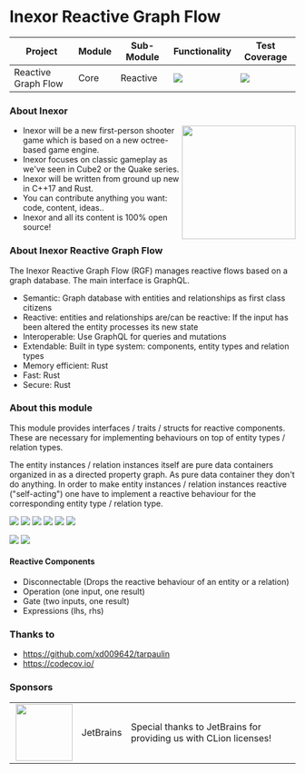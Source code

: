 # Inexor Reactive Graph Flow

| Project             | Module | Sub-Module | Functionality                                                        | Test Coverage                                                                                                                                            |
|---------------------|--------|------------|----------------------------------------------------------------------|----------------------------------------------------------------------------------------------------------------------------------------------------------|
| Reactive Graph Flow | Core   | Reactive   | <img src="https://img.shields.io/badge/state-completed-brightgreen"> | [<img src="https://img.shields.io/codecov/c/github/inexorgame/inexor-rgf-core-reactive">](https://app.codecov.io/gh/inexorgame/inexor-rgf-core-reactive) |

### About Inexor

<a href="https://inexor.org/">
<img align="right" width="200" height="200" src="https://raw.githubusercontent.com/inexorgame/inexor-rgf-core-reactive/main/docs/images/inexor_2.png">
</a>

* Inexor will be a new first-person shooter game which is based on a new octree-based game engine.
* Inexor focuses on classic gameplay as we've seen in Cube2 or the Quake series.
* Inexor will be written from ground up new in C++17 and Rust.
* You can contribute anything you want: code, content, ideas..
* Inexor and all its content is 100% open source!

### About Inexor Reactive Graph Flow

The Inexor Reactive Graph Flow (RGF) manages reactive flows based on a graph database. The main interface is GraphQL.

* Semantic: Graph database with entities and relationships as first class citizens
* Reactive: entities and relationships are/can be reactive: If the input has been altered the entity processes its new state
* Interoperable: Use GraphQL for queries and mutations
* Extendable: Built in type system: components, entity types and relation types
* Memory efficient: Rust
* Fast: Rust
* Secure: Rust

### About this module

This module provides interfaces / traits / structs for reactive components. These are necessary
for implementing behaviours on top of entity types / relation types.

The entity instances / relation instances itself are pure data containers organized in as a
directed property graph. As pure data container they don't do anything. In order to make
entity instances / relation instances reactive ("self-acting") one have to implement a
reactive behaviour for the corresponding entity type / relation type.

[<img src="https://img.shields.io/badge/Language-Rust-brightgreen">](https://www.rust-lang.org/)
[<img src="https://img.shields.io/badge/Platforms-Linux%20%26%20Windows-brightgreen">]()
[<img src="https://img.shields.io/github/actions/workflow/status/inexorgame/inexor-rgf-core-reactive/rust.yml">](https://github.com/inexorgame/inexor-rgf-core-reactive/actions?query=workflow%3ARust)
[<img src="https://img.shields.io/github/last-commit/inexorgame/inexor-rgf-core-reactive">]()
[<img src="https://img.shields.io/github/languages/code-size/inexorgame/inexor-rgf-core-reactive">]()
[<img src="https://img.shields.io/codecov/c/github/inexorgame/inexor-rgf-core-reactive">](https://app.codecov.io/gh/inexorgame/inexor-rgf-core-reactive)

[<img src="https://img.shields.io/github/license/inexorgame/inexor-rgf-core-reactive">](https://github.com/inexorgame/inexor-rgf-core-reactive/blob/main/LICENSE)
[<img src="https://img.shields.io/discord/698219248954376256?logo=discord">](https://discord.com/invite/acUW8k7)

#### Reactive Components

* Disconnectable (Drops the reactive behaviour of an entity or a relation)
* Operation (one input, one result)
* Gate (two inputs, one result)
* Expressions (lhs, rhs)

### Thanks to

* https://github.com/xd009642/tarpaulin
* https://codecov.io/

### Sponsors

|                                                                                                                                                                                                                              |           |                                                                   |
|------------------------------------------------------------------------------------------------------------------------------------------------------------------------------------------------------------------------------|-----------|-------------------------------------------------------------------|
| <a href="https://www.jetbrains.com/?from=github.com/inexorgame"><img align="right" width="100" height="100" src="https://raw.githubusercontent.com/inexorgame/inexor-rgf-core-reactive/main/docs/images/icon_CLion.svg"></a> | JetBrains | Special thanks to JetBrains for providing us with CLion licenses! |
